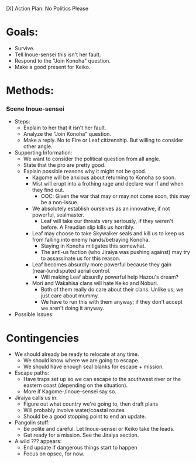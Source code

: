 [X] Action Plan: No Politics Please


Goals:
===
  * Survive.
  * Tell Inoue-sensei this isn't her fault.
  * Respond to the "Join Konoha" question.
  * Make a good present for Keiko.

Methods:
===

### **Scene Inoue-sensei**


* Steps:
  * Explain to her that it isn't her fault.
  * Analyze the "Join Konoha" question.
  * Make a reply. No to Fire or Leaf citizenship. But willing to consider other angle.
* Supporting Information:
  * We want to consider the political question from all angle.
  * State that the pro are pretty good.
  * Explain possible reasons why it might not be good.
    * Kagome will be anxious about returning to Konoha so soon.
    * Mist will erupt into a frothing rage and declare war if and when they find out.
      * OOC: Given the war that may or may not come soon, this may be a non-issue.
    * We absolutely establish ourselves as an innovative, if not powerful, sealmaster.
      * Leaf will take our threats very seriously, if they weren't before. A Freudian slip kills us horribly.
    * Leaf may choose to take Skywalker seals and kill us to keep us from falling into enemy hands/betraying Konoha.
      * Staying in Konoha mitigates this somewhat.
      * The anti-us faction (who Jiraiya was pushing against) may try to assassinate us for this reason.
    * Leaf becomes absurdly more powerful because they gain (near-)undisputed aerial control.
      * Will making Leaf absurdly powerful help Hazou's dream?
    * Mori and Wakahisa clans will hate Keiko and Noburi.
      * Both of them really do care about their clans. Unlike us; we just care about mummy.
      * We have to run this with them anyway; if they don't accept we aren't doing it anyway.
* Possible Issues:


Contingencies
===

* We should already be ready to relocate at any time. 
  * We should know where we are going to escape.
  * We should have enough seal blanks for escape + mission.
* Escape paths:
   * Have traps set up so we can escape to the southwest river or the eastern coast (depending on the situation).
   * More if Kagome-/Inoue-sensei say so.
* Jiraiya calls us in:
   * Figure out what country we're going to, then draft plans
   * Will probably involve water/coastal routes
   * Should be a good stopping point to end an update.
* Pangolin stuff:
   * Be polite and careful. Let Inoue-sensei or Keiko take the leads.
   * Get ready for a mission. See the Jiraiya section.
*  A wild ??? appears:
   * End update if dangerous things start to happen
   * Focus on opsec, for now.
